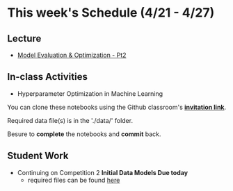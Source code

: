 # This week's Schedule (4/21 - 4/27)

## Lecture
+ [Model Evaluation & Optimization - Pt2](https://docs.google.com/presentation/d/1yEz9rPOu_-kHn1eCOPfB4VR8D2o5TKDNppJjW0MMf3s/edit?usp=sharing)

## In-class Activities
+ Hyperparameter Optimization in Machine Learning

You can clone these notebooks using the Github classroom's [__invitation link__](https://classroom.github.com/a/5mXHxRWX).

Required data file(s) is in the './data/' folder.

Besure to __complete__ the notebooks and __commit__ back.

## Student Work
+ Continuing on Competition 2 __Initial Data Models Due today__
  + required files can be found [here](https://github.com/DrJieTao/ba545-docs/tree/master/competition2)
